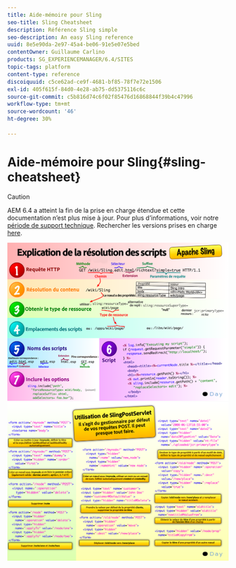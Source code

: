 ```yaml
---
title: Aide-mémoire pour Sling
seo-title: Sling Cheatsheet
description: Référence Sling simple
seo-description: An easy Sling reference
uuid: 8e5e90da-2e97-45a4-be06-91e5e07e5bed
contentOwner: Guillaume Carlino
products: SG_EXPERIENCEMANAGER/6.4/SITES
topic-tags: platform
content-type: reference
discoiquuid: c5ce62ad-ce9f-4681-bf85-78f7e72e1506
exl-id: 405f615f-84d0-4e28-ab75-dd5375116c6c
source-git-commit: c5b816d74c6f02f85476d16868844f39b4c47996
workflow-type: tm+mt
source-wordcount: '46'
ht-degree: 30%

---
```


# Aide-mémoire pour Sling{#sling-cheatsheet}

>[!CAUTION]
>
>AEM 6.4 a atteint la fin de la prise en charge étendue et cette documentation n’est plus mise à jour. Pour plus d’informations, voir notre [période de support technique](https://helpx.adobe.com/fr/support/programs/eol-matrix.html). Rechercher les versions prises en charge [here](https://experienceleague.adobe.com/docs/?lang=fr).

![chlimage_1-97](assets/chlimage_1-97.png) ![chlimage_1-98](assets/chlimage_1-98.png)
